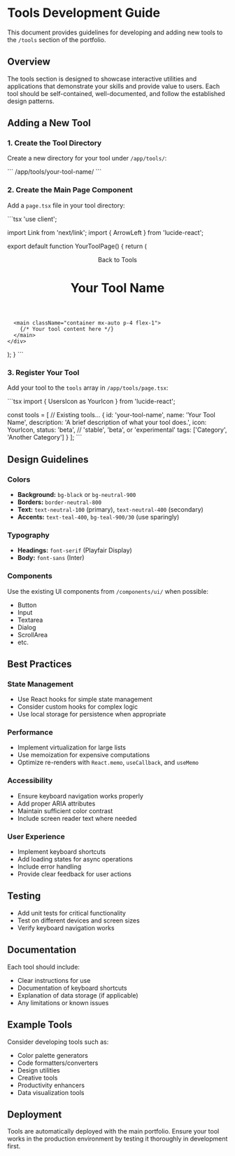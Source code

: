 # Tools Development Guide

This document provides guidelines for developing and adding new tools to the `/tools` section of the portfolio.

## Overview

The tools section is designed to showcase interactive utilities and applications that demonstrate your skills and provide value to users. Each tool should be self-contained, well-documented, and follow the established design patterns.

## Adding a New Tool

### 1. Create the Tool Directory

Create a new directory for your tool under `/app/tools/`:

\`\`\`
/app/tools/your-tool-name/
\`\`\`

### 2. Create the Main Page Component

Add a `page.tsx` file in your tool directory:

\`\`\`tsx
'use client';

import Link from 'next/link';
import { ArrowLeft } from 'lucide-react';

export default function YourToolPage() {
  return (
    <div className="min-h-screen bg-black text-neutral-100 flex flex-col">
      <header className="border-b border-neutral-800 p-4">
        <div className="container mx-auto flex items-center space-x-4">
          <Link href="/tools" className="text-neutral-400 hover:text-neutral-100 transition-colors">
            <ArrowLeft className="h-5 w-5" />
            <span className="sr-only">Back to Tools</span>
          </Link>
          <h1 className="font-serif text-2xl">Your Tool Name</h1>
        </div>
      </header>

      <main className="container mx-auto p-4 flex-1">
        {/* Your tool content here */}
      </main>
    </div>
  );
}
\`\`\`

### 3. Register Your Tool

Add your tool to the `tools` array in `/app/tools/page.tsx`:

\`\`\`tsx
import { UsersIcon as YourIcon } from 'lucide-react';

const tools = [
  // Existing tools...
  {
    id: 'your-tool-name',
    name: 'Your Tool Name',
    description: 'A brief description of what your tool does.',
    icon: YourIcon,
    status: 'beta', // 'stable', 'beta', or 'experimental'
    tags: ['Category', 'Another Category']
  }
];
\`\`\`

## Design Guidelines

### Colors

- **Background:** `bg-black` or `bg-neutral-900`
- **Borders:** `border-neutral-800`
- **Text:** `text-neutral-100` (primary), `text-neutral-400` (secondary)
- **Accents:** `text-teal-400`, `bg-teal-900/30` (use sparingly)

### Typography

- **Headings:** `font-serif` (Playfair Display)
- **Body:** `font-sans` (Inter)

### Components

Use the existing UI components from `/components/ui/` when possible:

- Button
- Input
- Textarea
- Dialog
- ScrollArea
- etc.

## Best Practices

### State Management

- Use React hooks for simple state management
- Consider custom hooks for complex logic
- Use local storage for persistence when appropriate

### Performance

- Implement virtualization for large lists
- Use memoization for expensive computations
- Optimize re-renders with `React.memo`, `useCallback`, and `useMemo`

### Accessibility

- Ensure keyboard navigation works properly
- Add proper ARIA attributes
- Maintain sufficient color contrast
- Include screen reader text where needed

### User Experience

- Implement keyboard shortcuts
- Add loading states for async operations
- Include error handling
- Provide clear feedback for user actions

## Testing

- Add unit tests for critical functionality
- Test on different devices and screen sizes
- Verify keyboard navigation works

## Documentation

Each tool should include:

- Clear instructions for use
- Documentation of keyboard shortcuts
- Explanation of data storage (if applicable)
- Any limitations or known issues

## Example Tools

Consider developing tools such as:

- Color palette generators
- Code formatters/converters
- Design utilities
- Creative tools
- Productivity enhancers
- Data visualization tools

## Deployment

Tools are automatically deployed with the main portfolio. Ensure your tool works in the production environment by testing it thoroughly in development first.
